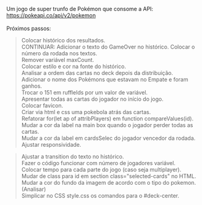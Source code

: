 Um jogo de super trunfo de Pokémon que consome a API: https://pokeapi.co/api/v2/pokemon <br>
<br>
Próximos passos:<br>
> Colocar histórico dos resultados.<br> 
CONTINUAR: Adicionar o texto do GameOver no histórico. Colocar o número da rodada nos textos.<br>
> Remover variável maxCount.<br>
> Colocar estilo e cor na fonte do histórico.<br>
> Analisar a ordem das cartas no deck depois da distribuição.<br>
> Adicionar o nome dos Pokémons que estavam no Empate e foram ganhos.<br>
> Trocar o 151 em ruffleIds por um valor de variável.<br>
> Apresentar todas as cartas do jogador no início do jogo.<br>
> Colocar favicon.<br>
> Criar via html e css uma pokebola atrás das cartas.<br>
> Refatorar for(let ap of attribPlayers) em function compareValues(id).<br>
> Mudar a cor da label na main box quando o jogador perder todas as cartas.<br>
> Mudar a cor da label em cardsSelec do jogador vencedor da rodada.<br>
> Ajustar responsividade.<br>

> Ajustar a transition do texto no histórico.<br>
> Fazer o código funcionar com número de jogadores variável.<br>
> Colocar tempo para cada parte do jogo (caso seja multiplayer).<br>
> Mudar de class para id em section class="selected-cards" no HTML.<br>
> Mudar a cor do fundo da imagem de acordo com o tipo do pokemon. (Analisar)<br>
> Simplicar no CSS style.css os comandos para o #deck-center.<br>